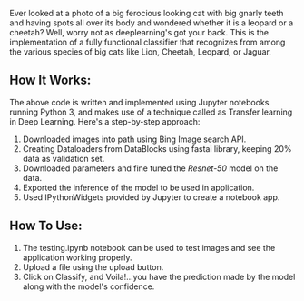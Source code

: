 Ever looked at a photo of a big ferocious looking cat with big gnarly teeth and having spots all over its body and wondered whether it is a leopard or a cheetah? Well, worry not as deeplearning's got your back. This is the implementation of a fully functional classifier that recognizes from among the various species of big cats like Lion, Cheetah, Leopard, or Jaguar.

## How It Works:
  
  The above code is written and implemented using Jupyter notebooks running Python 3, and makes use of a technique called as Transfer learning in Deep Learning. Here's a step-by-step approach:
  1. Downloaded images into path using Bing Image search API.
  2. Creating Dataloaders from DataBlocks using fastai library, keeping 20% data as validation set.
  3. Downloaded parameters and fine tuned the *Resnet-50* model on the data.
  4. Exported the inference of the model to be used in application.
  5. Used IPythonWidgets provided by Jupyter to create a notebook app.
  
  
## How To Use:

  1. The testing.ipynb notebook can be used to test images and see the application working properly.
  2. Upload a file using the upload button.
  3. Click on Classify, and Voila!...you have the prediction made by the model along with the model's confidence.
